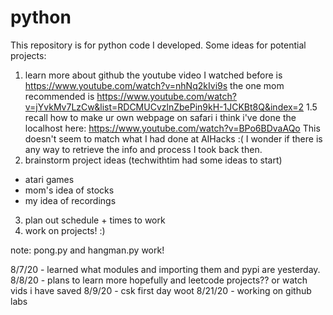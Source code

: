 # python
This repository is for python code I developed.
Some ideas for potential projects:
1. learn more about github 
the youtube video I watched before is https://www.youtube.com/watch?v=nhNq2kIvi9s
the one mom recommended is https://www.youtube.com/watch?v=jYvkMv7LzCw&list=RDCMUCvzlnZbePin9kH-1JCKBt8Q&index=2
1.5 recall how to make ur own webpage on safari
i think i've done the localhost here: https://www.youtube.com/watch?v=BPo6BDvaAQo
This doesn't seem to match what I had done at AIHacks :( I wonder if there is any way to retrieve the info and process I took back then.
2. brainstorm project ideas (techwithtim had some ideas to start)
* atari games
* mom's idea of stocks
* my idea of recordings
3. plan out schedule + times to work
4. work on projects! :)

note: pong.py and hangman.py work!


8/7/20 - learned what modules and importing them and pypi are yesterday.
8/8/20 - plans to learn more hopefully and leetcode projects?? or watch vids i have saved
8/9/20 - csk first day woot
8/21/20 - working on github labs
